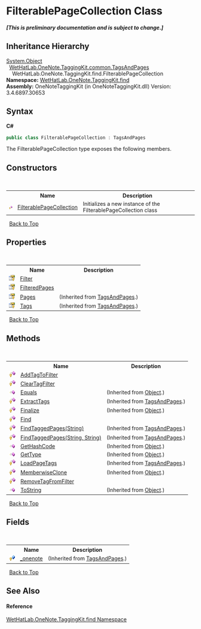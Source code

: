 # FilterablePageCollection Class
 _**\[This is preliminary documentation and is subject to change.\]**_


## Inheritance Hierarchy
<a href="http://msdn2.microsoft.com/en-us/library/e5kfa45b" target="_blank">System.Object</a><br />&nbsp;&nbsp;<a href="55690233-0343-b962-e73d-0385d0bc7865">WetHatLab.OneNote.TaggingKit.common.TagsAndPages</a><br />&nbsp;&nbsp;&nbsp;&nbsp;WetHatLab.OneNote.TaggingKit.find.FilterablePageCollection<br />
**Namespace:**&nbsp;<a href="0e3a8efd-07d2-1709-b1cd-709153222081">WetHatLab.OneNote.TaggingKit.find</a><br />**Assembly:**&nbsp;OneNoteTaggingKit (in OneNoteTaggingKit.dll) Version: 3.4.6897.30653

## Syntax

**C#**<br />
``` C#
public class FilterablePageCollection : TagsAndPages
```

The FilterablePageCollection type exposes the following members.


## Constructors
&nbsp;<table><tr><th></th><th>Name</th><th>Description</th></tr><tr><td>![Protected method](media/protmethod.gif "Protected method")</td><td><a href="c1afb2b2-361b-24b4-9caa-37547a64a1ee">FilterablePageCollection</a></td><td>
Initializes a new instance of the FilterablePageCollection class</td></tr></table>&nbsp;
<a href="#filterablepagecollection-class">Back to Top</a>

## Properties
&nbsp;<table><tr><th></th><th>Name</th><th>Description</th></tr><tr><td>![Protected property](media/protproperty.gif "Protected property")</td><td><a href="e61ffd07-bb83-c967-6535-86060507782a">Filter</a></td><td /></tr><tr><td>![Protected property](media/protproperty.gif "Protected property")</td><td><a href="70f7dd1a-110a-5faa-9bee-952ed4b6e796">FilteredPages</a></td><td /></tr><tr><td>![Protected property](media/protproperty.gif "Protected property")</td><td><a href="a19ad079-12a2-f9d0-626e-ba9de4d11f62">Pages</a></td><td> (Inherited from <a href="55690233-0343-b962-e73d-0385d0bc7865">TagsAndPages</a>.)</td></tr><tr><td>![Protected property](media/protproperty.gif "Protected property")</td><td><a href="0314d54a-9714-e4f0-51e2-d798cced1a63">Tags</a></td><td> (Inherited from <a href="55690233-0343-b962-e73d-0385d0bc7865">TagsAndPages</a>.)</td></tr></table>&nbsp;
<a href="#filterablepagecollection-class">Back to Top</a>

## Methods
&nbsp;<table><tr><th></th><th>Name</th><th>Description</th></tr><tr><td>![Protected method](media/protmethod.gif "Protected method")</td><td><a href="3b34a532-d5b5-f764-82df-859ed7c0a8e6">AddTagToFilter</a></td><td /></tr><tr><td>![Protected method](media/protmethod.gif "Protected method")</td><td><a href="d95324fc-d132-02ec-7720-512e3e2b7e53">ClearTagFilter</a></td><td /></tr><tr><td>![Public method](media/pubmethod.gif "Public method")</td><td><a href="http://msdn2.microsoft.com/en-us/library/bsc2ak47" target="_blank">Equals</a></td><td> (Inherited from <a href="http://msdn2.microsoft.com/en-us/library/e5kfa45b" target="_blank">Object</a>.)</td></tr><tr><td>![Protected method](media/protmethod.gif "Protected method")</td><td><a href="b102ec25-2df2-70e4-396e-e2f2db35c94a">ExtractTags</a></td><td> (Inherited from <a href="55690233-0343-b962-e73d-0385d0bc7865">TagsAndPages</a>.)</td></tr><tr><td>![Protected method](media/protmethod.gif "Protected method")</td><td><a href="http://msdn2.microsoft.com/en-us/library/4k87zsw7" target="_blank">Finalize</a></td><td> (Inherited from <a href="http://msdn2.microsoft.com/en-us/library/e5kfa45b" target="_blank">Object</a>.)</td></tr><tr><td>![Protected method](media/protmethod.gif "Protected method")</td><td><a href="91829e26-9049-da71-f015-4808118e0e5a">Find</a></td><td /></tr><tr><td>![Protected method](media/protmethod.gif "Protected method")</td><td><a href="237240c6-6264-fca9-cb48-30717d16232f">FindTaggedPages(String)</a></td><td> (Inherited from <a href="55690233-0343-b962-e73d-0385d0bc7865">TagsAndPages</a>.)</td></tr><tr><td>![Protected method](media/protmethod.gif "Protected method")</td><td><a href="aa4818db-9b9d-c820-8334-c96a71c2a2b4">FindTaggedPages(String, String)</a></td><td> (Inherited from <a href="55690233-0343-b962-e73d-0385d0bc7865">TagsAndPages</a>.)</td></tr><tr><td>![Public method](media/pubmethod.gif "Public method")</td><td><a href="http://msdn2.microsoft.com/en-us/library/zdee4b3y" target="_blank">GetHashCode</a></td><td> (Inherited from <a href="http://msdn2.microsoft.com/en-us/library/e5kfa45b" target="_blank">Object</a>.)</td></tr><tr><td>![Public method](media/pubmethod.gif "Public method")</td><td><a href="http://msdn2.microsoft.com/en-us/library/dfwy45w9" target="_blank">GetType</a></td><td> (Inherited from <a href="http://msdn2.microsoft.com/en-us/library/e5kfa45b" target="_blank">Object</a>.)</td></tr><tr><td>![Protected method](media/protmethod.gif "Protected method")</td><td><a href="b802a68e-5fa3-3ede-b373-27ff320361e6">LoadPageTags</a></td><td> (Inherited from <a href="55690233-0343-b962-e73d-0385d0bc7865">TagsAndPages</a>.)</td></tr><tr><td>![Protected method](media/protmethod.gif "Protected method")</td><td><a href="http://msdn2.microsoft.com/en-us/library/57ctke0a" target="_blank">MemberwiseClone</a></td><td> (Inherited from <a href="http://msdn2.microsoft.com/en-us/library/e5kfa45b" target="_blank">Object</a>.)</td></tr><tr><td>![Protected method](media/protmethod.gif "Protected method")</td><td><a href="1393e08e-2090-6570-7a9d-c26637fd8e63">RemoveTagFromFilter</a></td><td /></tr><tr><td>![Public method](media/pubmethod.gif "Public method")</td><td><a href="http://msdn2.microsoft.com/en-us/library/7bxwbwt2" target="_blank">ToString</a></td><td> (Inherited from <a href="http://msdn2.microsoft.com/en-us/library/e5kfa45b" target="_blank">Object</a>.)</td></tr></table>&nbsp;
<a href="#filterablepagecollection-class">Back to Top</a>

## Fields
&nbsp;<table><tr><th></th><th>Name</th><th>Description</th></tr><tr><td>![Protected field](media/protfield.gif "Protected field")</td><td><a href="63990626-402a-7adb-3959-803ff7a5a9a7">_onenote</a></td><td> (Inherited from <a href="55690233-0343-b962-e73d-0385d0bc7865">TagsAndPages</a>.)</td></tr></table>&nbsp;
<a href="#filterablepagecollection-class">Back to Top</a>

## See Also


#### Reference
<a href="0e3a8efd-07d2-1709-b1cd-709153222081">WetHatLab.OneNote.TaggingKit.find Namespace</a><br />